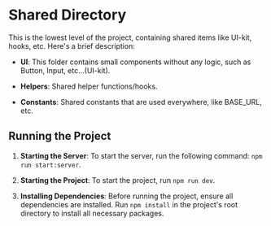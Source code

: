 # Shared Directory

This is the lowest level of the project, containing shared items like UI-kit, hooks, etc. Here's a brief description:

-   **UI**: This folder contains small components without any logic, such as Button, Input, etc...(UI-kit).

-   **Helpers**: Shared helper functions/hooks.

-   **Constants**: Shared constants that are used everywhere, like BASE_URL, etc.

## Running the Project

1. **Starting the Server**: To start the server, run the following command: `npm run start:server`.

2. **Starting the Project**: To start the project, run `npm run dev`.

3. **Installing Dependencies**: Before running the project, ensure all dependencies are installed. Run `npm install` in the project's root directory to install all necessary packages.
